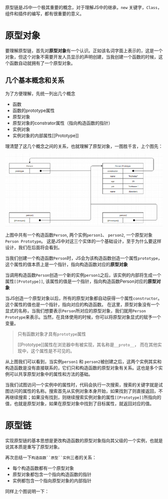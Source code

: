 原型链是JS中一个极其重要的概念，对于理解JS中的继承，`new` 关键字，`Class`，组件和插件的编写，都有很重要的意义。

# 原型对象

要理解原型链，首先对**原型对象**有一个认识。正如该名词字面上表示的，这是一个对象，但这个对象不需要开发人员显示的声明创建，当我创建一个函数的时候，这个函数自动就拥有了一个原型对象。

## 几个基本概念和关系
为了方便理解，先统一列出几个概念

- 函数
- 函数的prototype属性
- 原型对象
- 原型对象的constrator属性（指向构造函数的指针）
- 实例对象
- 实例对象的内部属性[[Prototype]]

理清楚了这几个概念之间的关系，也就理解了原型对象，一图胜千言，上个图先：

![](./原型对象关系图.png)

上图中共有一个构造函数`Person`, 两个实例`person1`、 `person2`, 一个原型对象`Person Prototype`。 这是JS中对这三个实体的一个基础设计，至于为什么要这样设计，我们在后面将会看到。

当我们创建一个构造函数`Person`时，JS会为该构造函数创造一个属性`prototype`， 这个属性的值本质上是一个指针，指向构造函数对应的**原型对象**

当调用构造函数`Person`创造一个新的实例`person1`之后，该实例的内部将生成一个属性`[[Prototype]]`, 该属性的值是一个指针，指向构造函数Person对应的**原型对象**

当JS创造一个原型对象以后，所有的原型对象都自动获得一个属性`constructor`。这个属性的值也是一个指针，指向对应的构造函数。 在这里，原型对象没有一个显式的名称，当我们想要表示`Person`所对应的原型对象，我们就用`Person Prototype`来表示。当然，在具体使用的时候，你可以将原型对象显式的赋予一个变量。

> 只有函数对象才具有`prototype`属性
> 
> [[Prototype]]属性在浏览器中有被实现，其名称是`__proto__`， 而在其他实现中，这个属性是不可见的。

从上图我们可以看到，当实例`person1` 和 `person2`被创建之后，这两个实例其实和构造函数是没有直接联系的，它们只和构造函数的原型对象有关系。这也是多个实例可以共享原型对象中的属性和方法的基础。

当我们试图访问一个实例中的属性时，代码会执行一次搜索，搜索的关键字就是试图访问的属性的名称。搜索首先从实例对象本身开始，如果找到了则直接返回，不再继续搜索；如果没有找到，则继续搜索实例对象的属性`[[Prototype]]`所指向的值，也就是原型对象，如果在原型对象中找到了目标属性，就返回对应的值。


# 原型链

实现原型链的基本思想是更改构造函数的原型对象指向其父级的一个实例，也就是说其本质是重写了原型对象。

再次总结一下`构造函数``原型``实例`三者的关系：
- 每个构造函数都有一个原型对象
- 原型对象都包含一个指向构造函数的指针
- 实例都包含一个指向原型对象的内部指针

同样上个图说明一下：





